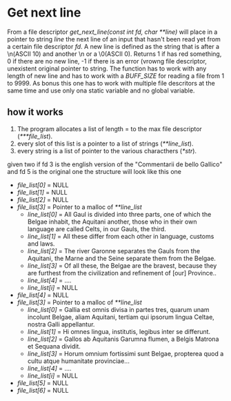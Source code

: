 # Get next line

 From a file descriptor _get_next_line(const int fd, char **line)_ will place in a pointer to string _line_ the next line of an input that hasn't been read yet from a certain file descriptor _fd_.
 A new line is defined as the string that is after a \n(ASCII 10) and another \n or a \0(ASCII 0). 
 Returns 1 if has red something, 0 if there are no new line, -1 if there is an error (vrowng file descriptor, unexistent original pointer to string.
 The function has to work with any length of new line and has to work with a _BUFF_SIZE_ for reading a file from 1 to 9999.
 As bonus this one has to work with multiple file descritors at the same time and use only ona static variable and no global variable.
 
## how it works
 1. The program allocates a list of length  = to the max file descriptor (_***file_list_).
 2. every slot of this list is a pointer to a list of strings (_**line_list_).
 3. every string is a list of pointer to the various characthers (_*str_).
 
 given two  if fd 3 is the english version of the "Commentarii de bello Gallico" and fd 5 is the original one the structure will look like this one

- _file_list[0]_ = NULL
- _file_list[1]_ = NULL
- _file_list[2]_ = NULL
- _file_list[3]_ = Pointer to a malloc of _**line_list_
    - _line_list[0]_ = All Gaul is divided into three parts, one of which the Belgae inhabit, the Aquitani another, those who in their own language are called Celts, in our Gauls, the third.
    - _line_list[1]_ = All these differ from each other in language, customs and laws.
    - _line_list[2]_ = The river Garonne separates the Gauls from the Aquitani, the Marne and the Seine separate them from the Belgae.
    - _line_list[3]_ = Of all these, the Belgae are the bravest, because they are furthest from the civilization and refinement of [our] Province..
    - _line_list[4]_ = ....
    - _line_list[i]_ = NULL
- _file_list[4]_ = NULL
- _file_list[3]_ = Pointer to a malloc of _**line_list_
    - _line_list[0]_ = Gallia est omnis divisa in partes tres, quarum unam incolunt Belgae, aliam Aquitani, tertiam qui ipsorum lingua Celtae, nostra Galli appellantur.
    - _line_list[1]_ = Hi omnes lingua, institutis, legibus inter se differunt.
    - _line_list[2]_ = Gallos ab Aquitanis Garumna flumen, a Belgis Matrona et Sequana dividit.
    - _line_list[3]_ = Horum omnium fortissimi sunt Belgae, propterea quod a cultu atque humanitate provinciae...
    - _line_list[4]_ = ....
    - _line_list[i]_ = NULL
- _file_list[5]_ = NULL
- _file_list[6]_ = NULL
